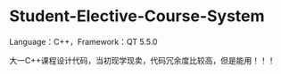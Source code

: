 # Student-Elective-Course-System
Language：C++，Framework：QT 5.5.0

大一C++课程设计代码，当初现学现卖，代码冗余度比较高，但是能用！！！
